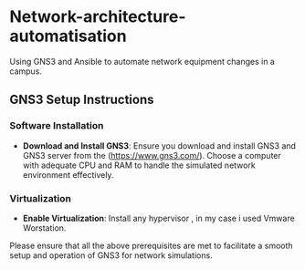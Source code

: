 # Network-architecture-automatisation
Using GNS3 and Ansible to automate network equipment changes in a campus.

## GNS3 Setup Instructions

### Software Installation
- **Download and Install GNS3**: Ensure you download and install GNS3 and GNS3 server from the (https://www.gns3.com/). Choose a computer with adequate CPU and RAM to handle the simulated network environment effectively.

### Virtualization 
- **Enable Virtualization**: Install any hypervisor , in my case i used Vmware Worstation.

Please ensure that all the above prerequisites are met to facilitate a smooth setup and operation of GNS3 for network simulations.

